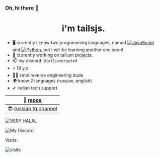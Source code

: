 ### Oh, hi there 👋

<h1 align="center"> i'm tailsjs.</h1>


- 🖥 currently i know two programming languages, named <a href="https://learn.javascript.ru/"><img src="https://img.shields.io/badge/JavaScript-F7DF1E?style=flat&logo=JavaScript&logoColor=white" alt="JavaScript"/></a> and <a href="https://pythontutor.ru/"><img src="https://img.shields.io/badge/Python-0000FF?style=flat&logo=Python&logoColor=white" alt="Python"/></a>, but I will be learning another one soon!
- 🔭 currently working on tailium projects.
- 📫 my discord: ``@tailiumcrypted``
- ⚡ 18 y.o
- 👨‍💻 smol reverse engineering dude
- 🌍 know 2 languages (russian, english)
- ✔ indian tech support

| 📖 [repos](https://github.com/tailsjs?tab=repositories) |
|---------------------------| 
| 😎 [russian tg channel](https://t.me/tjsblog) |

[![VERY HALAL](https://user-images.githubusercontent.com/49571184/176561273-1e36df3c-8add-455f-b827-5f24e1fa0205.png)](https://www.youtube.com/watch?v=Azc7A9iKPYk)<br>

![My Discord](https://discord-readme-badge.vercel.app/api?id=358212650326425601)

Visits:

![visits](https://count.getloli.com/get/@tailsjs?theme=gelbooru)
